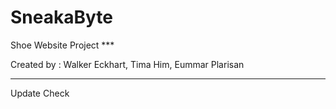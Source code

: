 # SneakaByte
Shoe Website Project ***
	

Created by : Walker Eckhart, Tima Him, Eummar Plarisan
***************************************************************

Update Check
